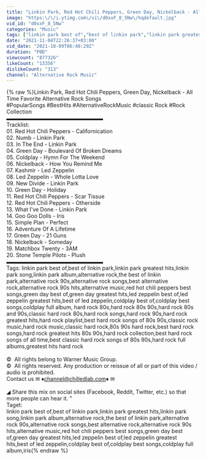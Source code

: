 ```yaml
---
title: "Linkin Park, Red Hot Chili Peppers, Green Day, Nickelback - All Time Favorite Alternative Rock Songs"
image: "https:\/\/i.ytimg.com\/vi\/d0xxF_8_5Nw\/hqdefault.jpg"
vid_id: "d0xxF_8_5Nw"
categories: "Music"
tags: ["linkin park best of","best of linkin park","linkin park greatest hits"]
date: "2021-11-04T22:26:37+03:00"
vid_date: "2021-10-09T06:48:29Z"
duration: "P0D"
viewcount: "877326"
likeCount: "13356"
dislikeCount: "313"
channel: "Alternative Rock Music"
---
```

{% raw %}Linkin Park, Red Hot Chili Peppers, Green Day, Nickelback - All Time Favorite Alternative Rock Songs<br />#PopularSongs #BestHits #AlternativeRockMusic #classic Rock #Rock Collection<br />▬▬▬▬▬▬▬▬▬▬▬▬▬▬▬▬▬▬<br />Tracklist:<br />01. Red Hot Chili Peppers - Californication<br />02. Numb - Linkin Park<br />03. In The End - Linkin Park<br />04. Green Day - Boulevard Of Broken Dreams<br />05. Coldplay - Hymn For The Weekend<br />06. Nickelback - How You Remind Me<br />07. Kashmir - Led Zeppelin<br />08. Led Zeppelin - Whole Lotta Love<br />09. New Divide - Linkin Park<br />10. Green Day - Holiday<br />11. Red Hot Chili Peppers - Scar Tissue<br />12. Red Hot Chili Peppers - Otherside<br />13. What I've Done - Linkin Park<br />14. Goo Goo Dolls - Iris<br />15. Simple Plan - Perfect<br />16. Adventure Of A Lifetime<br />17. Green Day - 21 Guns<br />18. Nickelback - Someday<br />19. Matchbox Twenty - 3AM<br />20. Stone Temple Pilots - Plush<br />▬▬▬▬▬▬▬▬▬▬▬▬▬▬▬▬▬▬<br />Tags:  linkin park best of,best of linkin park,linkin park greatest hits,linkin park song,linkin park album,alternative rock,the best of linkin park,alternative rock 90s,alternative rock songs,best alternative rock,alternative rock 90s hits,alternative music,red hot chili peppers best songs,green day best of,green day greatest hits,led zeppelin best of,led zeppelin greatest hits,best of led zeppelin,coldplay best of,coldplay best songs,coldplay full album, hard rock 80s,hard rock 80s 90s,hard rock 80s and 90s,classic hard rock 80s,hard rock songs,hard rock 90s,hard rock greatest hits,hard rock playlist,best hard rock songs of 80s 90s,classic rock music,hard rock music,classic hard rock,80s 90s hard rock,best hard rock songs,hard rock greatest hits 80s 90s,hard rock collection,best hard rock songs of all time,best classic hard rock songs of 80s 90s,hard rock full albums,greatest hits hard rock<br /><br />© ️ All rights belong to Warner Music Group.<br />© ️ All rights reserved. Any production or reissue of all or part of this video / audio is prohibited.<br />Contact us ✉ ♦channel@chilledlab.com♦ ✉<br /><br />◢ Share this mix on social sites (Facebook, Reddit, Twitter, etc.) so that more people can hear it. &quot;<br />Taget:<br />linkin park best of,best of linkin park,linkin park greatest hits,linkin park song,linkin park album,alternative rock,the best of linkin park,alternative rock 90s,alternative rock songs,best alternative rock,alternative rock 90s hits,alternative music,red hot chili peppers best songs,green day best of,green day greatest hits,led zeppelin best of,led zeppelin greatest hits,best of led zeppelin,coldplay best of,coldplay best songs,coldplay full album,iris{% endraw %}
